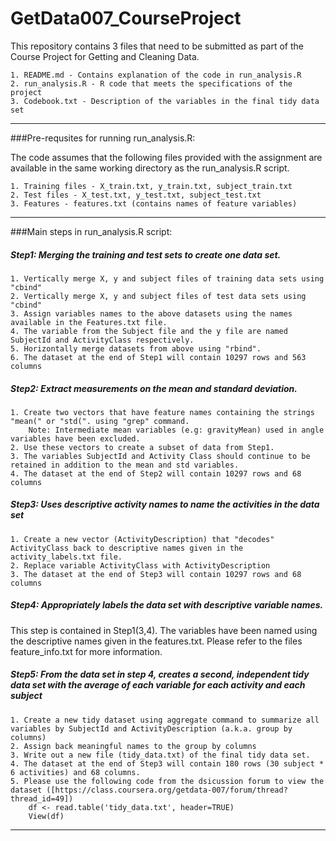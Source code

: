 GetData007_CourseProject
========================

This repository contains 3 files that need to be submitted as part of the 
Course Project for Getting and Cleaning Data.

    1. README.md - Contains explanation of the code in run_analysis.R
    2. run_analysis.R - R code that meets the specifications of the project
    3. Codebook.txt - Description of the variables in the final tidy data set

******************************************************************************
###Pre-requsites for running run_analysis.R:

The code assumes that the following files provided with the assignment are available in the same working directory as the run_analysis.R script.

   	1. Training files - X_train.txt, y_train.txt, subject_train.txt
   	2. Test files - X_test.txt, y_test.txt, subject_test.txt
   	3. Features - features.txt (contains names of feature variables)

******************************************************************************
###Main steps in run_analysis.R script:

##### Step1: Merging the training and test sets to create one data set.
    1. Vertically merge X, y and subject files of training data sets using "cbind"
    2. Vertically merge X, y and subject files of test data sets using "cbind"
    3. Assign variables names to the above datasets using the names available in the Features.txt file. 
    4. The variable from the Subject file and the y file are named  SubjectId and ActivityClass respectively.
    5. Horizontally merge datasets from above using "rbind".
    6. The dataset at the end of Step1 will contain 10297 rows and 563 columns

##### Step2: Extract measurements on the mean and standard deviation.
    1. Create two vectors that have feature names containing the strings "mean(" or "std(". using "grep" command. 
        Note: Intermediate mean variables (e.g: gravityMean) used in angle variables have been excluded.
    2. Use these vectors to create a subset of data from Step1.
    3. The variables SubjectId and Activity Class should continue to be retained in addition to the mean and std variables.
    4. The dataset at the end of Step2 will contain 10297 rows and 68 columns
   
##### Step3: Uses descriptive activity names to name the activities in the data set
    1. Create a new vector (ActivityDescription) that "decodes" ActivityClass back to descriptive names given in the activity_labels.txt file.
    2. Replace variable ActivityClass with ActivityDescription
    3. The dataset at the end of Step3 will contain 10297 rows and 68 columns

##### Step4: Appropriately labels the data set with descriptive variable names.

This step is contained in Step1(3,4). The variables have been named using the
descriptive names given in the features.txt. Please refer to the files feature_info.txt for more information.

##### Step5: From the data set in step 4, creates a second, independent tidy data set with the average of each variable for each activity and each subject
    1. Create a new tidy dataset using aggregate command to summarize all variables by SubjectId and ActivityDescription (a.k.a. group by columns)
    2. Assign back meaningful names to the group by columns
    3. Write out a new file (tidy_data.txt) of the final tidy data set.
    4. The dataset at the end of Step3 will contain 180 rows (30 subject * 6 activities) and 68 columns.
    5. Please use the following code from the dsicussion forum to view the dataset ([https://class.coursera.org/getdata-007/forum/thread?thread_id=49]) 
        df <- read.table('tidy_data.txt', header=TRUE)
        View(df)
    
******************************************************************************
